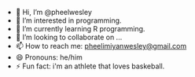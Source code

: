 - 👋 Hi, I’m @pheelwesley
- 👀 I’m interested in programming.
- 🌱 I’m currently learning R programming.
- 💞️ I’m looking to collaborate on ...
- 📫 How to reach me: pheelimiyanwesley@gmail.com
- 😄 Pronouns: he/him
- ⚡ Fun fact: i'm an athlete that loves baskeball.

<!---
pheelwesley/pheelwesley is a ✨ special ✨ repository because its `README.md` (this file) appears on your GitHub profile.
You can click the Preview link to take a look at your changes.
--->
